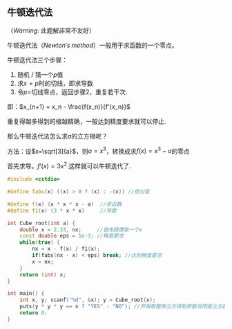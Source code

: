 ## 牛顿迭代法

（$Warning:$ 此题解非常不友好）

牛顿迭代法（$Newton's\; method$）一般用于求函数的一个零点。

牛顿迭代法三个步骤：

1. 随机 / 猜一个$p$值
2. 求$x=p$时的切线，即求导数
3. 令$p=$切线零点，返回步骤$2$，重复若干次.

即：$x_{n+1} = x_n - \frac{f(x_n)}{f'(x_n)}$

重复得越多得到的根越精确，一般达到精度要求就可以停止.

那么牛顿迭代法怎么求$a$的立方根呢？

方法：设$x=\sqrt[3]{a}$，则$a=x^3$，转换成求$f(x)=x^3-a$的零点

首先求导。$f'(x)=3x^2$.这样就可以牛顿迭代了.

```cpp
#include <cstdio> 

#define fabs(x) ((x) > 0 ? (x) : -(x)) //绝对值 

#define f(x) (x * x * x - a)  //原函数 
#define f1(x) (3 * x * x)     //导数 

int Cube_root(int a) {
	double x = 2.33, nx;     //首先随便取一个x 
	const double eps = 1e-3; //精度要求 
	while(true) {
		nx = x - f(x) / f1(x);
		if(fabs(nx - x) < eps) break; //达到精度要求 
		x = nx;
	}
	return (int) x;
}

int main() {
	int x, y; scanf("%d", &x); y = Cube_root(x);
	puts(y * y * y == x ? "YES" : "NO"); //开根取整再立方得到原数说明是立方数 
	return 0;
}
```